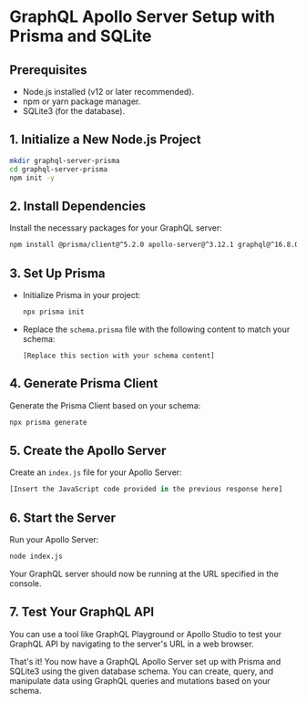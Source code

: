 # GraphQL Apollo Server Setup with Prisma and SQLite

## Prerequisites

- Node.js installed (v12 or later recommended).
- npm or yarn package manager.
- SQLite3 (for the database).

## 1. Initialize a New Node.js Project

```bash
mkdir graphql-server-prisma
cd graphql-server-prisma
npm init -y
```

## 2. Install Dependencies

Install the necessary packages for your GraphQL server:

```bash
npm install @prisma/client@^5.2.0 apollo-server@^3.12.1 graphql@^16.8.0 prisma@^5.2.0
```

## 3. Set Up Prisma

- Initialize Prisma in your project:

  ```bash
  npx prisma init
  ```

- Replace the `schema.prisma` file with the following content to match your schema:

  ```prisma
  [Replace this section with your schema content]
  ```

## 4. Generate Prisma Client

Generate the Prisma Client based on your schema:

```bash
npx prisma generate
```

## 5. Create the Apollo Server

Create an `index.js` file for your Apollo Server:

```javascript
[Insert the JavaScript code provided in the previous response here]
```

## 6. Start the Server

Run your Apollo Server:

```bash
node index.js
```

Your GraphQL server should now be running at the URL specified in the console.

## 7. Test Your GraphQL API

You can use a tool like GraphQL Playground or Apollo Studio to test your GraphQL API by navigating to the server's URL in a web browser.

That's it! You now have a GraphQL Apollo Server set up with Prisma and SQLite3 using the given database schema. You can create, query, and manipulate data using GraphQL queries and mutations based on your schema.
